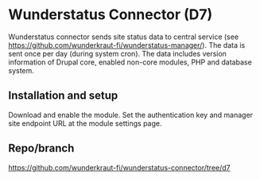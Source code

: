 # Wunderstatus Connector (D7)

Wunderstatus connector sends site status data to central service (see
https://github.com/wunderkraut-fi/wunderstatus-manager/). The data is sent once
per day (during system cron). The data includes version information of Drupal
core, enabled non-core modules, PHP and database system.

## Installation and setup

Download and enable the module. Set the authentication key and manager site
endpoint URL at the module settings page.

## Repo/branch

https://github.com/wunderkraut-fi/wunderstatus-connector/tree/d7
